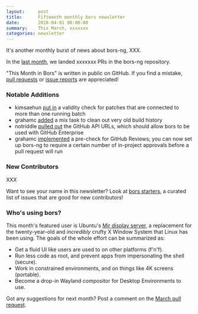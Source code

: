 ```yaml
---
layout:     post
title:      Fifteenth monthly bors newsletter
date:       2018-04-01 00:00:00
summary:    This March, xxxxxxx
categories: newsletter
---
```


It's another monthly burst of news about bors-ng,
XXX.

In the [last month](https://github.com/bors-ng/bors-ng/pulls?utf8=%E2%9C%93&q=is%3Apr%20is%3Aclosed%20closed%3A2018-03-01..2018-03-31),
we landed xxxxxxx PRs in the bors-ng repository.

"This Month in Bors" is written in public on GitHub.
If you find a mistake, [pull requests] or [issue reports] are appreciated!

[pull requests]: https://github.com/bors-ng/bors-ng.github.io/pulls
[issue reports]: https://github.com/bors-ng/bors-ng.github.io/issues


### Notable Additions

* kimsaehun [put in](https://github.com/bors-ng/bors-ng/pull/355) a validity check for patches that are connected to more than one running batch
* grahamc [added](https://github.com/bors-ng/bors-ng/pull/359) a mix task to clean out very old build history
* notriddle [pulled out](https://github.com/bors-ng/bors-ng/pull/361) the GitHub API URLs, which should allow bors to be used with GitHub Enterprise
* grahamc [implemented](https://github.com/bors-ng/bors-ng/pull/362) a pre-check for GitHub Reviews; you can now set up bors-ng to require a certain number of in-project approvals before a pull request will run


### New Contributors

XXX

Want to see your name in this newsletter? Look at [bors starters](https://bors.tech/starters/), a curated list of issues that are good for new contributors!


### Who's using bors?

This month's featured user is Ubuntu's [Mir display server](https://mir-server.io/), a replacement for the twenty-year-old and *incredibly* crufty X Window System that Linux has been using. The goals of the whole effort can be summarized as:

* Get a fluid UI like users are used to on other platforms (f'n'f).
* Run less code as root, and prevent apps from impersonating the shell (secure).
* Work in constrained environments, and on things like 4K screens (portable).
* Become a drop-in Wayland compositor for Desktop Environments to use.

Got any suggestions for next month?
Post a comment on the [March pull request](https://github.com/bors-ng/bors-ng.github.io/pull/33).
